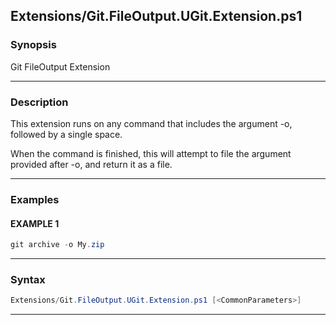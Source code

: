 
Extensions/Git.FileOutput.UGit.Extension.ps1
--------------------------------------------
### Synopsis
Git FileOutput Extension

---
### Description

This extension runs on any command that includes the argument -o, followed by a single space.

When the command is finished, this will attempt to file the argument provided after -o, and return it as a file.

---
### Examples
#### EXAMPLE 1
```PowerShell
git archive -o My.zip
```

---
### Syntax
```PowerShell
Extensions/Git.FileOutput.UGit.Extension.ps1 [<CommonParameters>]
```
---




